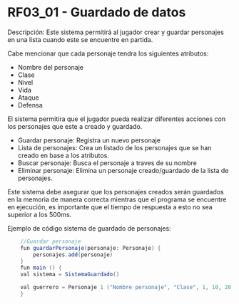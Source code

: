 # RF03_01 - Guardado de datos

Descripción: Este sistema  permitirá al jugador crear y guardar personajes en una lista cuando este se encuentre en partida.

Cabe mencionar que cada personaje tendra los siguientes atributos: 

- Nombre del personaje <br>
- Clase<br>
- Nivel<br>
- Vida<br>
- Ataque <br>
- Defensa<br>

El sistema permitira que el jugador pueda realizar diferentes acciones con los personajes que este a creado y guardado.
- Guardar personaje: Registra un nuevo personaje
- Lista de personajes: Crea un listado de los personajes que se han creado en base a los atributos.
- Buscar personaje: Busca el personaje a traves de su nombre 
- Eliminar personaje: Elimina un personaje creado/guardado de la lista de personajes.

Este sistema debe asegurar que los personajes creados serán guardados en la memoria de manera correcta mientras que el programa se encuentre en ejecución, es importante que el tiempo de respuesta a esto no sea superior a los 500ms.

Ejemplo de código sistema de guardado de personajes:

```java
    //Guardar personaje
    fun guardarPersonaje(personaje: Personaje) {
        personajes.add(personaje)
    }
    fun main () {
    val sistema = SistemaGuardado()

    val guerrero = Personaje 1 ("Nombre personaje", "Clase", 1, 10, 20, 30)
    }
```